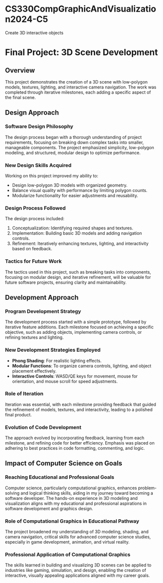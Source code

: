 # CS330CompGraphicAndVisualization2024-C5
Create 3D interactive objects
# Final Project: 3D Scene Development

## Overview
This project demonstrates the creation of a 3D scene with low-polygon models, textures, lighting, and interactive camera navigation. The work was completed through iterative milestones, each adding a specific aspect of the final scene.

## Design Approach

### Software Design Philosophy
The design process began with a thorough understanding of project requirements, focusing on breaking down complex tasks into smaller, manageable components. The project emphasized simplicity, low-polygon modeling, and structured, modular design to optimize performance.

### New Design Skills Acquired
Working on this project improved my ability to:
- Design low-polygon 3D models with organized geometry.
- Balance visual quality with performance by limiting polygon counts.
- Modularize functionality for easier adjustments and reusability.

### Design Process Followed
The design process included:
1. Conceptualization: Identifying required shapes and textures.
2. Implementation: Building basic 3D models and adding navigation controls.
3. Refinement: Iteratively enhancing textures, lighting, and interactivity based on feedback.

### Tactics for Future Work
The tactics used in this project, such as breaking tasks into components, focusing on modular design, and iterative refinement, will be valuable for future software projects, ensuring clarity and maintainability.

## Development Approach

### Program Development Strategy
The development process started with a simple prototype, followed by iterative feature additions. Each milestone focused on achieving a specific objective, such as adding objects, implementing camera controls, or refining textures and lighting.

### New Development Strategies Employed
- **Phong Shading**: For realistic lighting effects.
- **Modular Functions**: To organize camera controls, lighting, and object placement effectively.
- **Interactive Controls**: WASD/QE keys for movement, mouse for orientation, and mouse scroll for speed adjustments.

### Role of Iteration
Iteration was essential, with each milestone providing feedback that guided the refinement of models, textures, and interactivity, leading to a polished final product.

### Evolution of Code Development
The approach evolved by incorporating feedback, learning from each milestone, and refining code for better efficiency. Emphasis was placed on adhering to best practices in code formatting, commenting, and logic.

## Impact of Computer Science on Goals

### Reaching Educational and Professional Goals
Computer science, particularly computational graphics, enhances problem-solving and logical thinking skills, aiding in my journey toward becoming a software developer. The hands-on experience in 3D modeling and visualization aligns with my educational and professional aspirations in software development and graphics design.

### Role of Computational Graphics in Educational Pathway
The project broadened my understanding of 3D modeling, shading, and camera navigation, critical skills for advanced computer science studies, especially in game development, animation, and virtual reality.

### Professional Application of Computational Graphics
The skills learned in building and visualizing 3D scenes can be applied to industries like gaming, simulation, and design, enabling the creation of interactive, visually appealing applications aligned with my career goals.
